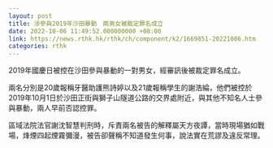```yaml
---
layout: post
title: 涉參與2019年沙田暴動　兩男女被裁定罪名成立
date: 2022-10-06 11:49:52.000000000 +08:00
link: https://news.rthk.hk/rthk/ch/component/k2/1669851-20221006.htm
categories: rthk
---
```


2019年國慶日被控在沙田參與暴動的一對男女，經審訊後被裁定罪名成立。

兩名分別是20歲報稱牙醫助護熊詩婷以及21歲報稱學生的謝浩綸，他們被控於2019年10月1日於沙田正街與獅子山隧道公路的交界處附近，與其他不知名人士參與暴動，兩人早前否認控罪。

區域法院法官謝沈智慧判刑時，斥責兩名被告的解釋屬天方夜譚，當時現場猶如戰場，烽煙四起煙霧彌漫，被告卻聲稱不知道發生何事，說法實在荒謬及違反常理。
